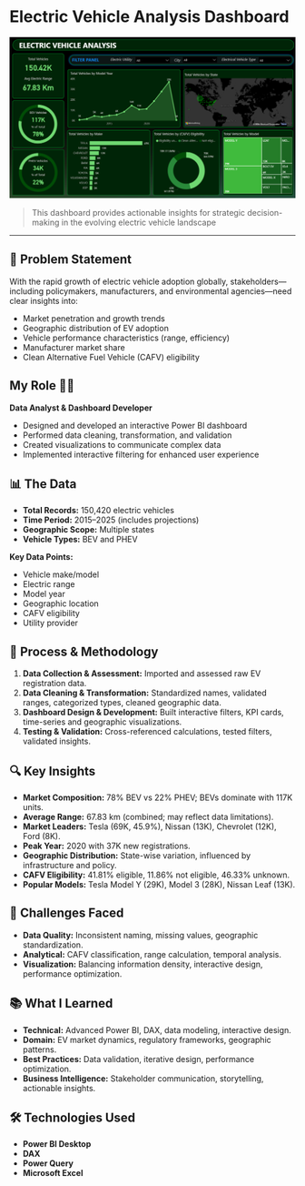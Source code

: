 # Electric Vehicle Analysis Dashboard
![Dashboard Preview](Images/Dashboard.PNG) 

> This dashboard provides actionable insights for strategic decision-making in the evolving electric vehicle landscape 

---

## 🎯 Problem Statement 

With the rapid growth of electric vehicle adoption globally, stakeholders—including policymakers, manufacturers, and environmental agencies—need clear insights into:

- Market penetration and growth trends
- Geographic distribution of EV adoption
- Vehicle performance characteristics (range, efficiency)
- Manufacturer market share
- Clean Alternative Fuel Vehicle (CAFV) eligibility

## My Role 👨‍💼

**Data Analyst & Dashboard Developer**
- Designed and developed an interactive Power BI dashboard
- Performed data cleaning, transformation, and validation
- Created visualizations to communicate complex data
- Implemented interactive filtering for enhanced user experience


## 📊 The Data

- **Total Records:** 150,420 electric vehicles
- **Time Period:** 2015–2025 (includes projections)
- **Geographic Scope:** Multiple states
- **Vehicle Types:** BEV and PHEV

**Key Data Points:**
- Vehicle make/model
- Electric range
- Model year
- Geographic location
- CAFV eligibility
- Utility provider

## 🔄 Process & Methodology

1. **Data Collection & Assessment:** Imported and assessed raw EV registration data.
2. **Data Cleaning & Transformation:** Standardized names, validated ranges, categorized types, cleaned geographic data.
3. **Dashboard Design & Development:** Built interactive filters, KPI cards, time-series and geographic visualizations.
4. **Testing & Validation:** Cross-referenced calculations, tested filters, validated insights.

## 🔍 Key Insights

- **Market Composition:** 78% BEV vs 22% PHEV; BEVs dominate with 117K units.
- **Average Range:** 67.83 km (combined; may reflect data limitations).
- **Market Leaders:** Tesla (69K, 45.9%), Nissan (13K), Chevrolet (12K), Ford (8K).
- **Peak Year:** 2020 with 37K new registrations.
- **Geographic Distribution:** State-wise variation, influenced by infrastructure and policy.
- **CAFV Eligibility:** 41.81% eligible, 11.86% not eligible, 46.33% unknown.
- **Popular Models:** Tesla Model Y (29K), Model 3 (28K), Nissan Leaf (13K).

## 🚧 Challenges Faced

- **Data Quality:** Inconsistent naming, missing values, geographic standardization.
- **Analytical:** CAFV classification, range calculation, temporal analysis.
- **Visualization:** Balancing information density, interactive design, performance optimization.

## 📚 What I Learned

- **Technical:** Advanced Power BI, DAX, data modeling, interactive design.
- **Domain:** EV market dynamics, regulatory frameworks, geographic patterns.
- **Best Practices:** Data validation, iterative design, performance optimization.
- **Business Intelligence:** Stakeholder communication, storytelling, actionable insights.


## 🛠️ Technologies Used

- **Power BI Desktop**
- **DAX**
- **Power Query**
- **Microsoft Excel**


